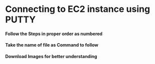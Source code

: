 # Connecting to EC2 instance using PUTTY

#### Follow the Steps in proper order as numbered
#### Take the name of file as Command to follow
#### Download Images for better understanding
